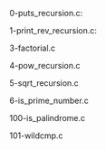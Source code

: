 0-puts_recursion.c: 

1-print_rev_recursion.c: 

3-factorial.c

4-pow_recursion.c

5-sqrt_recursion.c

6-is_prime_number.c

100-is_palindrome.c

101-wildcmp.c
